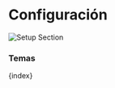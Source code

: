 # Configuración

<img class="screenshot" alt="Setup Section" src="/docs/assets/img/schools/setup/setup-section.png">

### Temas

{index}
